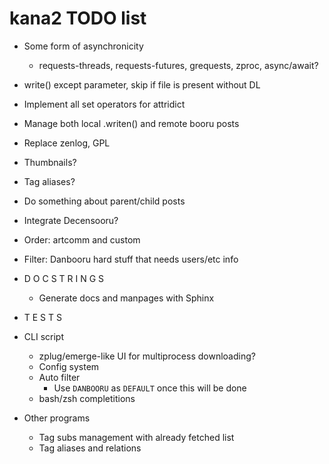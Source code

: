 # kana2 TODO list

- Some form of asynchronicity
  - requests-threads, requests-futures, grequests, zproc, async/await?

- write() except parameter, skip if file is present without DL

- Implement all set operators for attridict

- Manage both local .writen() and remote booru posts

- Replace zenlog, GPL

- Thumbnails?
- Tag aliases?
- Do something about parent/child posts
- Integrate Decensooru?

- Order: artcomm and custom
- Filter: Danbooru hard stuff that needs users/etc info

- D O C S T R I N G S
    - Generate docs and manpages with Sphinx
- T E S T S

- CLI script
    - zplug/emerge-like UI for multiprocess downloading?
    - Config system
    - Auto filter
      - Use `DANBOORU` as `DEFAULT` once this will be done
    - bash/zsh completitions

- Other programs
    - Tag subs management with already fetched list
    - Tag aliases and relations
